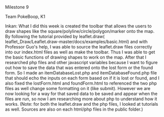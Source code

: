 Milestone 9

Team PokeBoop, K1

Inkan:
What I did this week is created the toolbar that allows the users to draw shapes like the square/polyline/circle/polygon/marker onto the map. By following the tutorial provided by leaflet.draw( leaflet_Draw/Leaflet.draw-master/docs/examples/basic.html) and with Professor Guo's help, I was able to source the leaflet.draw files correctly into our index.html files as well as make the toolbar. Thus I was able to get the basic functions of drawing shapes to work on the map. After that I researched php files and other javascript variables because I want to figure out how to save the data that was entered onto the lost form or the found form. So I made an itemDatabaseLost.php and itemDatabaseFound.php file that should echo the inputs on each form based on if it is lost or found, and I also fixed the lostForm.html and foundForm.html to referenced the two php files as well change some formatting on it (like submit). However we are now looking for a way for that saved data to be saved and appear when the files are run, so now I am researching more about php to understand how it works. (Note: for both the leaflet.draw and the php files, I looked at tutorials as well. Sources are also on each html/php files in the public folder.)